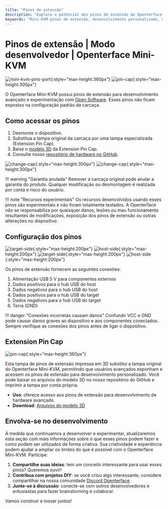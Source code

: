 ```yaml
---
title: "Pinos de extensão"
description: "Explore o potencial dos pinos de extensão do Openterface Mini-KVM para desenvolvimento de hardware personalizado e projetos de código aberto."
keywords: "Mini-KVM pinos de extensão, desenvolvimento personalizado, modificação de hardware, KVM de código aberto"
---
```


# **Pinos de extensão** | Modo desenvolvedor | Openterface Mini-KVM

![mini-kvm-pins-port](https://assets.openterface.com/images/product/mini-kvm-pins-port.webp){:style="max-height:360px"}
![pin-cap](https://assets.openterface.com/images/product/part/pin-cap.webp){:style="max-height:300px"}

O Openterface Mini-KVM possui pinos de extensão para desenvolvimento avançado e experimentação com [Open Software](/app). Esses pinos não ficam expostos na configuração padrão da carcaça.

## Como acessar os pinos

1. Desmonte o dispositivo.
2. Substitua a tampa original da carcaça por uma tampa especializada (Extension Pin Cap).
3. Baixe o [modelo 3D](https://github.com/TechxArtisanStudio/Openterface_Mini-KVM_Hardware/tree/main/models) da Extension Pin Cap.
4. Consulte nosso [repositório de hardware no GitHub](https://github.com/TechxArtisanStudio/Openterface_Mini-KVM_Hardware).

![change-cap](https://assets.openterface.com/images/product/change-cap.svg#only-light){:style="max-height:300px"}
![change-cap](https://assets.openterface.com/images/product/change-cap_1.svg#only-dark){:style="max-height:300px"}

!!! warning "Garantia anulada"
    Remover a carcaça original pode anular a garantia do produto. Qualquer modificação ou desmontagem é realizada por conta e risco do usuário.

!!! note "Recursos experimentais"
    Os recursos desenvolvidos usando esses pinos são experimentais e não foram totalmente testados. A Openterface não se responsabiliza por quaisquer danos, lesões ou mau funcionamento resultantes de modificações, exposição dos pinos de extensão ou outras alterações no dispositivo.

## Configuração dos pinos

![target-side](https://assets.openterface.com/images/product/extension-pins-1.svg#only-light){:style="max-height:200px"}
![host-side](https://assets.openterface.com/images/product/extension-pins-2.svg#only-light){:style="max-height:200px"}
![target-side](https://assets.openterface.com/images/product/extension-pins-1_1.svg#only-dark){:style="max-height:200px"}
![host-side](https://assets.openterface.com/images/product/extension-pins-2_1.svg#only-dark){:style="max-height:200px"}

Os pinos de extensão fornecem as seguintes conexões:

1. Alimentação USB 5 V para componentes externos
2. Dados positivos para o hub USB do host
3. Dados negativos para o hub USB do host
4. Dados positivos para o hub USB do target
5. Dados negativos para o hub USB do target
6. Terra (GND)

!!! danger "Conexões incorretas causam danos"
    Confundir VCC e GND pode causar danos graves ao dispositivo e aos componentes conectados. Sempre verifique as conexões dos pinos antes de ligar o dispositivo.

## Extension Pin Cap

![pin-cap](https://assets.openterface.com/images/product/part/pin-cap.webp){:style="max-height:360px"}

Esta tampa de pinos de extensão impressa em 3D substitui a tampa original do Openterface Mini-KVM, permitindo que usuários avançados exponham e acessem os pinos de extensão para desenvolvimento personalizado. Você pode baixar os arquivos do modelo 3D no nosso repositório do GitHub e imprimir a tampa por conta própria.

- **Uso**: oferece acesso aos pinos de extensão para desenvolvimento de hardware avançado.
- **Download**: [Arquivos do modelo 3D](https://github.com/TechxArtisanStudio/Openterface_Mini-KVM_Hardware/tree/main/models)

## Envolva-se no desenvolvimento

À medida que continuamos a desenvolver e experimentar, atualizaremos esta seção com mais informações sobre o que esses pinos podem fazer e como podem ser utilizados de forma criativa. Sua criatividade e experiência podem ajudar a ampliar os limites do que é possível com o Openterface Mini-KVM. Participe:

1. **Compartilhe suas ideias**: tem um conceito interessante para usar esses pinos? Queremos ouvir!
2. **Contribua com projetos DIY**: se você criou algo interessante, considere compartilhar na nossa comunidade [Discord Openterface](/discord).
3. **Junte-se à discussão**: conecte-se com outros desenvolvedores e entusiastas para fazer brainstorming e colaborar.

Vamos construir e inovar juntos!
